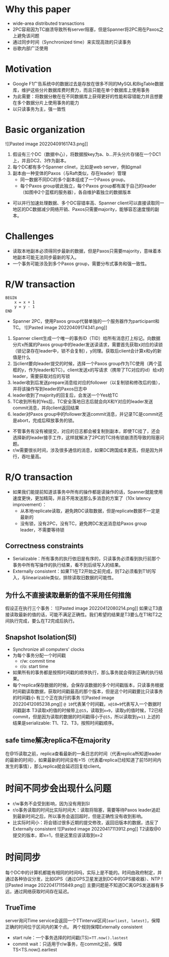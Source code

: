 # Why this paper
- wide-area distributed transactions
- 2PC容易因为TC崩溃导致所有server阻塞，但是Spanner将2PC用在Paxos之上避免该问题
- 通过同步时间（Synchronized time）来实现高效的只读事务
- 谷歌内部广泛使用 
# Motivation
- Google F1广告系统中的数据过去是存放在很多不同的MySQL和BigTable数据库，维护这些分片数据库费时费力，而且只能在单个数据库上使用事务
- 为此需要：将数据分散在在不同数据库上获得更好的性能和容错能力并且想要在多个数据分片上使用事务的能力
- 以只读事务为主，强一致性
# Basic organization
![[Pasted image 20220409161743.png]]
1. 假设有三个DC（数据中心），将数据按key为a、b...开头分片存储在一个DC1上，并且DC2、3作为副本。
2. 每个DC都有多个Spanner clinet，比如是web server，例如gmail
3. 副本由一种变体的Paxos（与Raft类似，存在leader）管理
	- 同一数据不同DC的多个副本组成了一个Paxos group。
	- 每个Paxos group彼此独立，每个Paxos group都有属于自己的leader（如图中2个蓝框的服务器），各自维护着独立的数据版本
- 可以并行加速处理数据、多个DC容错率高、Spanner  client可以直接读取同一地区的DC数据减少网络开销、Paxos只需要majority，能够容忍速度慢的副本。
# Challenges
- 读取本地副本必须得同步最新的数据，但是Paxos只需要majority，意味着本地副本可能无法同步最新的写入。
- 一个事务可能涉及到多个Paxos group，需要分布式事务和强一致性。
# R/W transaction
```
BEGIN
    x = x + 1
    y = y - 1
END
```
- Spanner 2PC，使用Paxos group代替单独的一个服务器作为participant和TC。
![[Pasted image 20220409174341.png]]
1. Spanner client生成一个唯一的事务ID（TID）给所有消息打上标记。向数据分片x所属的Paxos group中的leader发送读请求，需要首先获取x对应的读锁（锁记录存在leader中，锁不会复制），y同理。获取后client会计算x和y的新值是什么
2. 当client要向leader提交的时候，选择一个Paxos group作为TC使用（两个蓝框的y，作为leader和TC）。client发送x的写请求（携带了TC对应的id）给x的leader，需要获取对应的写锁
3. leader收到后发送prepare消息给对应的follower（以复制锁和修改后的值），并将该操作写到leader的Paxos日志中
4. leader收到了majority的回复后，会发送一个Yes给TC
5. TC收到所有的Yes后，TC安全落地日志后就会向X和Y对应的leader发送commit消息，并向client返回结果
6. leader对Paxos group中的follower发送commit消息，并记录TC是commit还是abort，完成后释放事务的锁。
- 不管事务有没有被提交，对应的日志都会被复制到副本，即使TC挂了，还会选择新的leader接手工作，这样就解决了2PC的TC持有锁崩溃而导致的阻塞问题。
- r/w需要很长时间，涉及很多通信的消息，如果DC跨国成本更高，但是因为并行，吞吐量高。
# R/O transaction
- 如果我们能提前知道该事务中所有的操作都是读操作的话，Spanner就能使用速度更快，更加精简，并且不用发送那么多消息的方案了（10x latency improvement）：
	- 从本地replicate读取，避免跨DC读取数据，但是replicate数据不一定是最新的
	- 没有锁，没有2PC，没有TC，避免跨DC发送消息给Paxos group leader，不需要等待锁
## Correctness constraints
- Serializable：所有事务的执行依旧是有序的，只读事务必须看到执行前那个事务中所有写操作的执行结果，看不到后续写入的结果。
- Externally consistent：如果T1在T2开始之前完成，则T2必须看到T1的写入，与linearizable类似，排除读取旧数据的可能性。
## 为什么不直接读取最新的值不采用任何措施
假设正在执行三个事务：
![[Pasted image 20220412080214.png]]
如果让T3直接读取最新的值的话，可能不满足正确性。我们希望的结果是T3要么在T1和T2之间执行完成，要么在T2完成后执行。
## Snapshot Isolation(SI)
- Synchronize all computers' clocks
- 为每个事务分配一个时间戳
	- r/w: commit time
    - r/o: start time
- 如果所有的事务都是按照时间戳的顺序执行，那么事务就会得到正确的执行结果。
- 每个replica保存数据的时候，会保存该数据的多个时间戳版本，只读事务根据时间戳读取数据，获取时间戳最高的那个版本，但是这个时间戳要比只读事务的时间戳小
有三个正在执行的事务
![[Pasted image 20220412085238.png]]
`@ 10`代表某个时间戳，`x@10=9`代表写入一个数据时间戳副本
T3读取x的值的时候带上`@15`，读取到`x=9`，读取y的值时候，T2已经commit，但是因为读取的数据的时间戳得小于`@15`，所以读取到`y=11`
上述的结果是serializable: T1、T2、T3，按照时间戳顺序。
## safe time解决replica不在majority
在@15读取之前，replica查看最新的一条日志的时间（代表replica所知道leader的最新的时间），如果最新的时间没有>15（代表着replica已经知道了前15时间内发生的事情），那么replica就会延迟回复给client。
# 时间不同步会出现什么问题
- r/w事务不会受到影响，因为没有用到SI
- r/o事务读取的时间比实际时间大：读取将阻塞，需要等待Paxos leader追赶到最新时间之后，所以事务会返回超时，但是正确性没有收到影响。
- 比实际时间小：将会错过很多近期的提交修改，返回旧版本的数据，违反了Externally consistent
  ![[Pasted image 20220417113912.png]]
  T2读取@0提交的版本，即x=1，但是这里应该读取到x=2
# 时间同步
每个DC中的计算机都能有相同的时间吗，实际上是不能的。时间由政府制定，并通过各种协议分发，比如GPS（通过GPS卫星发送到DC中的GPS接收器）、NTP
![[Pasted image 20220417115849.png]]
主要问题是不知道DC离GPS发送器有多远，通过网络获取时间存在延迟。
## TrueTime
server询问Time service会返回一个TTinterval区间`[earliest, latest]`，保障正确的时间位于区间内的某个点。
两个规则保障Externally consistent
- start rule：一个事务选择的时间戳(TS)=`TT.now().lastest`
- commit wait：只适用于r/w事务，在commit之前，保障TS<TS.now().earliest